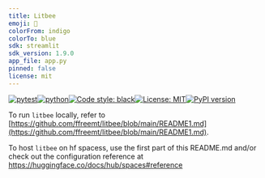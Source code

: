 ```yaml
---
title: Litbee
emoji: 🚀
colorFrom: indigo
colorTo: blue
sdk: streamlit
sdk_version: 1.9.0
app_file: app.py
pinned: false
license: mit
---
```


[![pytest](https://github.com/ffreemt/litbee/actions/workflows/routine-tests.yml/badge.svg)](https://github.com/ffreemt/litbee/actions)[![python](https://img.shields.io/static/v1?label=python+&message=3.8&color=blue)](https://www.python.org/downloads/)[![Code style: black](https://img.shields.io/badge/code%20style-black-000000.svg)](https://github.com/psf/black)[![License: MIT](https://img.shields.io/badge/License-MIT-yellow.svg)](https://opensource.org/licenses/MIT)[![PyPI version](https://badge.fury.io/py/litbee.svg)](https://badge.fury.io/py/litbee)

To run `litbee` locally, refer to
[https://github.com/ffreemt/litbee/blob/main/README1.md](https://github.com/ffreemt/litbee/blob/main/README1.md).

To host `litbee` on hf spacess, use the first part of this README.md and/or check out the configuration reference at https://huggingface.co/docs/hub/spaces#reference
